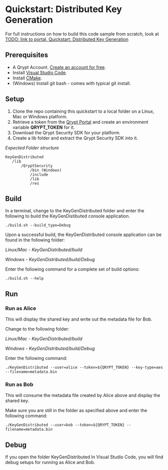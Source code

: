 # Quickstart: Distributed Key Generation

For full instructions on how to build this code sample from scratch, look at [TODO: link to portal, Quickstart: Distributed Key Generation]()

## Prerequisites
- A Qrypt Account. [Create an account for free](https://portal.qrypt.com/).
- Install [Visual Studio Code](https://code.visualstudio.com/).
- Install [CMake](https://cmake.org/).
- (Windows) Install git bash - comes with typical git install.

## Setup
1. Clone the repo containing this quickstart to a local folder on a Linux, Mac or Windows platform.
1. Retrieve a token from the [Qrypt Portal](https://portal.qrypt.com/) and create an environment variable **QRYPT_TOKEN** for it.
1. Download the Qrypt Security SDK for your platform.
1. Create a lib folder and extract the Qrypt Security SDK into it.

*Expected Folder structure*

    KeyGenDistributed
       /lib
           /QryptSecurity
               /bin (Windows)
               /include
               /lib
               /res

## Build
In a terminal, change to the KeyGenDistributed folder and enter the following to build the KeyGenDistibuted console application.

    ./build.sh --build_type=Debug

Upon a successful build, the KeyGenDistributed console application can be found in the following folder:

*Linux/Mac - KeyGenDistributed/build*

*Windows - KeyGenDistributed/build/Debug* 

Enter the following command for a complete set of build options:

    ./build.sh --help

## Run
### Run as Alice
This will display the shared key and write out the metadata file for Bob.

Change to the following folder:

*Linux/Mac - KeyGenDistributed/build*

*Windows - KeyGenDistributed/build/Debug* 

Enter the following command:

    ./KeyGenDistributed --user=alice --token=${QRYPT_TOKEN} --key-type=aes --filename=metadata.bin
 
### Run as Bob
This will consume the metadata file created by Alice above and display the shared key.

Make sure you are still in the folder as specified above and enter the following command:

    ./KeyGenDistributed --user=bob --token=${QRYPT_TOKEN} --filename=metadata.bin

## Debug
If you open the folder KeyGenDistributed In Visual Studio Code, you will find debug setups for running as Alice and Bob.


